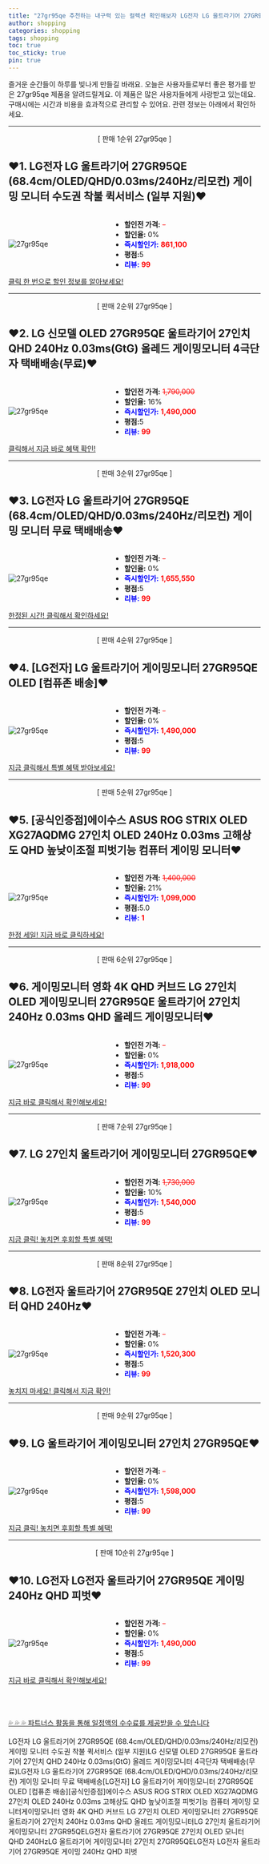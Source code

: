 ```yaml
---
title: "27gr95qe 추천하는 내구력 있는 컬렉션 확인해보자 LG전자 LG 울트라기어 27GR95QE (68.4cm/OLED/QHD/0.03ms/240Hz/리모컨)"
author: shopping
categories: shopping
tags: shopping
toc: true
toc_sticky: true
pin: true
---
```

즐거운 순간들이 하루를 빛나게 만들길 바래요. 오늘은 사용자들로부터 좋은 평가를 받은 27gr95qe 제품을 알려드릴게요. 이 제품은 많은 사용자들에게 사랑받고 있는데요. 구매시에는 시간과 비용을 효과적으로 관리할 수 있어요. 관련 정보는 아래에서 확인하세요.

---
<p class="toplist" style="margin: 0 auto; display: block; width: fit-content;">[ 판매 1순위 27gr95qe ]</p>

<h2><strong>❤️1. LG전자 LG 울트라기어 27GR95QE (68.4cm/OLED/QHD/0.03ms/240Hz/리모컨) 게이밍 모니터 수도권 착불 퀵서비스 (일부 지원)❤️</strong></h2>

<div style="display: flex; align-items: center;">
    <div style="flex: 0.4;">
        <img src="https://thumbnail9.coupangcdn.com/thumbnails/remote/230x230ex/image/vendor_inventory/b9a3/4378274e8ffa8ad8a6401cdea672436816e802bf6ceee9e77d72a63d31d7.jpg" alt="27gr95qe" style="max-width: 100%;">
    </div>
    <div style="flex: 0.6; margin-left: 10px;">
        <ul>
            <li><strong>할인전 가격:</strong> <del style="color: red;">-</del></li>
            <li><strong>할인율:</strong> 0%</li>
            <li><span style='color:blue'><strong>즉시할인가:</strong></span> <span style='color:red'><strong>861,100</strong></span></li>
            <li><strong>평점:</strong>5</li>
            <li><span style='color:blue'><strong>리뷰:</strong></span> <span style='color:red'><strong>99</strong></span></li>
        </ul>
    </div>
</div>
<div class="center">
    <a href="https://William4Davisa.github.io?lptag=AF9450613&subid=githubio&pageKey=7663181464&traceid=V0-153&itemId=20421388348&vendorItemId=90431026029" class="myButton">
        클릭 한 번으로 할인 정보를 알아보세요!
    </a>
</div>


---
<p class="toplist" style="margin: 0 auto; display: block; width: fit-content;">[ 판매 2순위 27gr95qe ]</p>

<h2><strong>❤️2. LG 신모델 OLED 27GR95QE 울트라기어 27인치 QHD 240Hz 0.03ms(GtG) 올레드 게이밍모니터 4극단자 택배배송(무료)❤️</strong></h2>

<div style="display: flex; align-items: center;">
    <div style="flex: 0.4;">
        <img src="https://thumbnail7.coupangcdn.com/thumbnails/remote/230x230ex/image/vendor_inventory/3fbc/19fa3f0609d3c13f562edc50422712858a6ae8dcae07c5ab3881ffd4dda4.jpg" alt="27gr95qe" style="max-width: 100%;">
    </div>
    <div style="flex: 0.6; margin-left: 10px;">
        <ul>
            <li><strong>할인전 가격:</strong> <del style="color: red;">1,790,000</del></li>
            <li><strong>할인율:</strong> 16%</li>
            <li><span style='color:blue'><strong>즉시할인가:</strong></span> <span style='color:red'><strong>1,490,000</strong></span></li>
            <li><strong>평점:</strong>5</li>
            <li><span style='color:blue'><strong>리뷰:</strong></span> <span style='color:red'><strong>99</strong></span></li>
        </ul>
    </div>
</div>
<div class="center">
    <a href="https://William4Davisa.github.io?lptag=AF9450613&subid=githubio&pageKey=7164455089&traceid=V0-153&itemId=18036748573&vendorItemId=85191176553" class="myButton">
        클릭해서 지금 바로 혜택 확인!
    </a>
</div>


---
<p class="toplist" style="margin: 0 auto; display: block; width: fit-content;">[ 판매 3순위 27gr95qe ]</p>

<h2><strong>❤️3. LG전자 LG 울트라기어 27GR95QE (68.4cm/OLED/QHD/0.03ms/240Hz/리모컨) 게이밍 모니터 무료 택배배송❤️</strong></h2>

<div style="display: flex; align-items: center;">
    <div style="flex: 0.4;">
        <img src="https://thumbnail7.coupangcdn.com/thumbnails/remote/230x230ex/image/vendor_inventory/1db2/90bd85d873c411e674da0c2a111c4f980fa9518b60aa1b315579cba6ce3b.jpg" alt="27gr95qe" style="max-width: 100%;">
    </div>
    <div style="flex: 0.6; margin-left: 10px;">
        <ul>
            <li><strong>할인전 가격:</strong> <del style="color: red;">-</del></li>
            <li><strong>할인율:</strong> 0%</li>
            <li><span style='color:blue'><strong>즉시할인가:</strong></span> <span style='color:red'><strong>1,655,550</strong></span></li>
            <li><strong>평점:</strong>5</li>
            <li><span style='color:blue'><strong>리뷰:</strong></span> <span style='color:red'><strong>99</strong></span></li>
        </ul>
    </div>
</div>
<div class="center">
    <a href="https://William4Davisa.github.io?lptag=AF9450613&subid=githubio&pageKey=7257026083&traceid=V0-153&itemId=18474884461&vendorItemId=85614862126" class="myButton">
        한정된 시간! 클릭해서 확인하세요!
    </a>
</div>


---
<p class="toplist" style="margin: 0 auto; display: block; width: fit-content;">[ 판매 4순위 27gr95qe ]</p>

<h2><strong>❤️4. [LG전자] LG 울트라기어 게이밍모니터 27GR95QE OLED [컴퓨존 배송]❤️</strong></h2>

<div style="display: flex; align-items: center;">
    <div style="flex: 0.4;">
        <img src="https://thumbnail10.coupangcdn.com/thumbnails/remote/230x230ex/image/vendor_inventory/5a4a/346115f266754080ae2cef8219f83643f08a1b6e156ee5debb487ba5f916.jpg" alt="27gr95qe" style="max-width: 100%;">
    </div>
    <div style="flex: 0.6; margin-left: 10px;">
        <ul>
            <li><strong>할인전 가격:</strong> <del style="color: red;">-</del></li>
            <li><strong>할인율:</strong> 0%</li>
            <li><span style='color:blue'><strong>즉시할인가:</strong></span> <span style='color:red'><strong>1,490,000</strong></span></li>
            <li><strong>평점:</strong>5</li>
            <li><span style='color:blue'><strong>리뷰:</strong></span> <span style='color:red'><strong>99</strong></span></li>
        </ul>
    </div>
</div>
<div class="center">
    <a href="https://William4Davisa.github.io?lptag=AF9450613&subid=githubio&pageKey=8171817223&traceid=V0-153&itemId=23342645542&vendorItemId=90374108588" class="myButton">
        지금 클릭해서 특별 혜택 받아보세요!
    </a>
</div>


---
<p class="toplist" style="margin: 0 auto; display: block; width: fit-content;">[ 판매 5순위 27gr95qe ]</p>

<h2><strong>❤️5. [공식인증점]에이수스 ASUS ROG STRIX OLED XG27AQDMG 27인치 OLED 240Hz 0.03ms 고해상도 QHD 높낮이조절 피벗기능 컴퓨터 게이밍 모니터❤️</strong></h2>

<div style="display: flex; align-items: center;">
    <div style="flex: 0.4;">
        <img src="https://thumbnail6.coupangcdn.com/thumbnails/remote/230x230ex/image/vendor_inventory/49cc/b5cc26534658be8a0b75c57b18d9922b61e141b0f5694db454c9cea8b84d.JPG" alt="27gr95qe" style="max-width: 100%;">
    </div>
    <div style="flex: 0.6; margin-left: 10px;">
        <ul>
            <li><strong>할인전 가격:</strong> <del style="color: red;">1,400,000</del></li>
            <li><strong>할인율:</strong> 21%</li>
            <li><span style='color:blue'><strong>즉시할인가:</strong></span> <span style='color:red'><strong>1,099,000</strong></span></li>
            <li><strong>평점:</strong>5.0</li>
            <li><span style='color:blue'><strong>리뷰:</strong></span> <span style='color:red'><strong>1</strong></span></li>
        </ul>
    </div>
</div>
<div class="center">
    <a href="https://William4Davisa.github.io?lptag=AF9450613&subid=githubio&pageKey=8166621070&traceid=V0-153&itemId=23304832242&vendorItemId=90540373141" class="myButton">
        한정 세일! 지금 바로 클릭하세요!
    </a>
</div>


---
<p class="toplist" style="margin: 0 auto; display: block; width: fit-content;">[ 판매 6순위 27gr95qe ]</p>

<h2><strong>❤️6. 게이밍모니터 영화 4K QHD 커브드 LG 27인치 OLED 게이밍모니터 27GR95QE 울트라기어 27인치 240Hz 0.03ms QHD 올레드 게이밍모니터❤️</strong></h2>

<div style="display: flex; align-items: center;">
    <div style="flex: 0.4;">
        <img src="https://thumbnail10.coupangcdn.com/thumbnails/remote/230x230ex/image/vendor_inventory/8783/640b75499c51758db556cc9efee23bc91fe1234e81b5faf108f3c6cb0a27.jpg" alt="27gr95qe" style="max-width: 100%;">
    </div>
    <div style="flex: 0.6; margin-left: 10px;">
        <ul>
            <li><strong>할인전 가격:</strong> <del style="color: red;">-</del></li>
            <li><strong>할인율:</strong> 0%</li>
            <li><span style='color:blue'><strong>즉시할인가:</strong></span> <span style='color:red'><strong>1,918,000</strong></span></li>
            <li><strong>평점:</strong>5</li>
            <li><span style='color:blue'><strong>리뷰:</strong></span> <span style='color:red'><strong>99</strong></span></li>
        </ul>
    </div>
</div>
<div class="center">
    <a href="https://William4Davisa.github.io?lptag=AF9450613&subid=githubio&pageKey=8234983073&traceid=V0-153&itemId=23704288029&vendorItemId=90729312568" class="myButton">
        지금 바로 클릭해서 확인해보세요!
    </a>
</div>


---
<p class="toplist" style="margin: 0 auto; display: block; width: fit-content;">[ 판매 7순위 27gr95qe ]</p>

<h2><strong>❤️7. LG 27인치 울트라기어 게이밍모니터 27GR95QE❤️</strong></h2>

<div style="display: flex; align-items: center;">
    <div style="flex: 0.4;">
        <img src="https://thumbnail7.coupangcdn.com/thumbnails/remote/230x230ex/image/vendor_inventory/34d8/2d4ef89dc0493d6637abdfc6a729114c675c50e28f7d35b6990064ade5a0.jpg" alt="27gr95qe" style="max-width: 100%;">
    </div>
    <div style="flex: 0.6; margin-left: 10px;">
        <ul>
            <li><strong>할인전 가격:</strong> <del style="color: red;">1,730,000</del></li>
            <li><strong>할인율:</strong> 10%</li>
            <li><span style='color:blue'><strong>즉시할인가:</strong></span> <span style='color:red'><strong>1,540,000</strong></span></li>
            <li><strong>평점:</strong>5</li>
            <li><span style='color:blue'><strong>리뷰:</strong></span> <span style='color:red'><strong>99</strong></span></li>
        </ul>
    </div>
</div>
<div class="center">
    <a href="https://William4Davisa.github.io?lptag=AF9450613&subid=githubio&pageKey=7400697457&traceid=V0-153&itemId=19154714173&vendorItemId=86273565421" class="myButton">
        지금 클릭! 놓치면 후회할 특별 혜택!
    </a>
</div>


---
<p class="toplist" style="margin: 0 auto; display: block; width: fit-content;">[ 판매 8순위 27gr95qe ]</p>

<h2><strong>❤️8. LG전자 울트라기어 27GR95QE 27인치 OLED 모니터 QHD 240Hz❤️</strong></h2>

<div style="display: flex; align-items: center;">
    <div style="flex: 0.4;">
        <img src="https://thumbnail7.coupangcdn.com/thumbnails/remote/230x230ex/image/vendor_inventory/44dc/29609697bda3af0194e1ad59cc09dcd55a5b52ef69cdebce67ae3ffc6674.png" alt="27gr95qe" style="max-width: 100%;">
    </div>
    <div style="flex: 0.6; margin-left: 10px;">
        <ul>
            <li><strong>할인전 가격:</strong> <del style="color: red;">-</del></li>
            <li><strong>할인율:</strong> 0%</li>
            <li><span style='color:blue'><strong>즉시할인가:</strong></span> <span style='color:red'><strong>1,520,300</strong></span></li>
            <li><strong>평점:</strong>5</li>
            <li><span style='color:blue'><strong>리뷰:</strong></span> <span style='color:red'><strong>99</strong></span></li>
        </ul>
    </div>
</div>
<div class="center">
    <a href="https://William4Davisa.github.io?lptag=AF9450613&subid=githubio&pageKey=7255932753&traceid=V0-153&itemId=18469072506&vendorItemId=85609249138" class="myButton">
        놓치지 마세요! 클릭해서 지금 확인!
    </a>
</div>


---
<p class="toplist" style="margin: 0 auto; display: block; width: fit-content;">[ 판매 9순위 27gr95qe ]</p>

<h2><strong>❤️9. LG 울트라기어 게이밍모니터 27인치 27GR95QE❤️</strong></h2>

<div style="display: flex; align-items: center;">
    <div style="flex: 0.4;">
        <img src="https://thumbnail9.coupangcdn.com/thumbnails/remote/230x230ex/image/vendor_inventory/8415/f26d44a8b3d6cdbf1a6c42a382d3c886d0af87000edbd479e52c7f1bb4ae.jpg" alt="27gr95qe" style="max-width: 100%;">
    </div>
    <div style="flex: 0.6; margin-left: 10px;">
        <ul>
            <li><strong>할인전 가격:</strong> <del style="color: red;">-</del></li>
            <li><strong>할인율:</strong> 0%</li>
            <li><span style='color:blue'><strong>즉시할인가:</strong></span> <span style='color:red'><strong>1,598,000</strong></span></li>
            <li><strong>평점:</strong>5</li>
            <li><span style='color:blue'><strong>리뷰:</strong></span> <span style='color:red'><strong>99</strong></span></li>
        </ul>
    </div>
</div>
<div class="center">
    <a href="https://William4Davisa.github.io?lptag=AF9450613&subid=githubio&pageKey=7872249465&traceid=V0-153&itemId=21508309529&vendorItemId=88561831828" class="myButton">
        지금 클릭! 놓치면 후회할 특별 혜택!
    </a>
</div>


---
<p class="toplist" style="margin: 0 auto; display: block; width: fit-content;">[ 판매 10순위 27gr95qe ]</p>

<h2><strong>❤️10. LG전자 LG전자 울트라기어 27GR95QE 게이밍 240Hz QHD 피벗❤️</strong></h2>

<div style="display: flex; align-items: center;">
    <div style="flex: 0.4;">
        <img src="https://thumbnail7.coupangcdn.com/thumbnails/remote/230x230ex/image/vendor_inventory/4933/cfc3f1064885b65f38685051d1e4148d19185aaaf1238c08f9c0e0723394.jpg" alt="27gr95qe" style="max-width: 100%;">
    </div>
    <div style="flex: 0.6; margin-left: 10px;">
        <ul>
            <li><strong>할인전 가격:</strong> <del style="color: red;">-</del></li>
            <li><strong>할인율:</strong> 0%</li>
            <li><span style='color:blue'><strong>즉시할인가:</strong></span> <span style='color:red'><strong>1,490,000</strong></span></li>
            <li><strong>평점:</strong>5</li>
            <li><span style='color:blue'><strong>리뷰:</strong></span> <span style='color:red'><strong>99</strong></span></li>
        </ul>
    </div>
</div>
<div class="center">
    <a href="https://William4Davisa.github.io?lptag=AF9450613&subid=githubio&pageKey=7670221935&traceid=V0-153&itemId=20459088775&vendorItemId=88609739020" class="myButton">
        지금 바로 클릭해서 확인해보세요!
    </a>
</div>

<br><br><br>[💦 💦 💦 파트너스 활동을 통해 일정액의 수수료를 제공받을 수 있습니다](https://link.coupang.com/a/bcpT2c)<br><br>LG전자 LG 울트라기어 27GR95QE (68.4cm/OLED/QHD/0.03ms/240Hz/리모컨) 게이밍 모니터 수도권 착불 퀵서비스 (일부 지원)LG 신모델 OLED 27GR95QE 울트라기어 27인치 QHD 240Hz 0.03ms(GtG) 올레드 게이밍모니터 4극단자 택배배송(무료)LG전자 LG 울트라기어 27GR95QE (68.4cm/OLED/QHD/0.03ms/240Hz/리모컨) 게이밍 모니터 무료 택배배송[LG전자] LG 울트라기어 게이밍모니터 27GR95QE OLED [컴퓨존 배송][공식인증점]에이수스 ASUS ROG STRIX OLED XG27AQDMG 27인치 OLED 240Hz 0.03ms 고해상도 QHD 높낮이조절 피벗기능 컴퓨터 게이밍 모니터게이밍모니터 영화 4K QHD 커브드 LG 27인치 OLED 게이밍모니터 27GR95QE 울트라기어 27인치 240Hz 0.03ms QHD 올레드 게이밍모니터LG 27인치 울트라기어 게이밍모니터 27GR95QELG전자 울트라기어 27GR95QE 27인치 OLED 모니터 QHD 240HzLG 울트라기어 게이밍모니터 27인치 27GR95QELG전자 LG전자 울트라기어 27GR95QE 게이밍 240Hz QHD 피벗